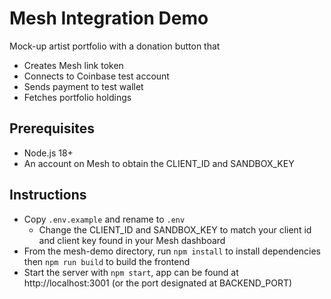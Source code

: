 # Mesh Integration Demo
Mock-up artist portfolio with a donation button that
- Creates Mesh link token
- Connects to Coinbase test account
- Sends payment to test wallet
- Fetches portfolio holdings

## Prerequisites
- Node.js 18+
- An account on Mesh to obtain the CLIENT_ID and SANDBOX_KEY 

## Instructions
- Copy `.env.example` and rename to `.env`
  - Change the CLIENT_ID and SANDBOX_KEY to match your client id and client key found in your Mesh dashboard
- From the mesh-demo directory, run `npm install` to install dependencies then `npm run build` to build the frontend
- Start the server with `npm start`, app can be found at http://localhost:3001 (or the port designated at BACKEND_PORT)
